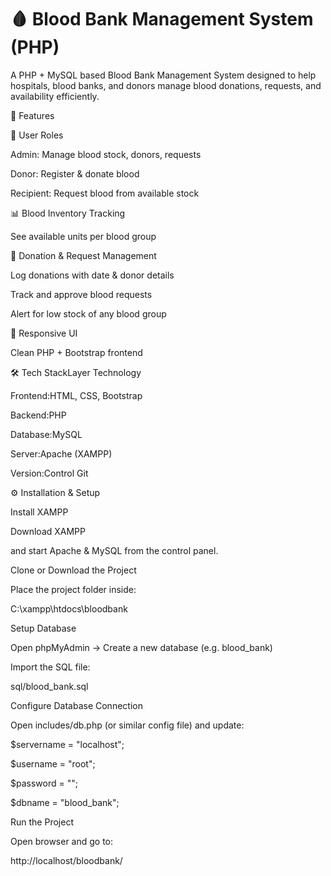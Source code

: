 # 🩸 Blood Bank Management System (PHP)

A PHP + MySQL based Blood Bank Management System designed to help hospitals, blood banks, and donors manage blood donations, requests, and availability efficiently.

🚀 Features

🔑 User Roles

Admin: Manage blood stock, donors, requests

Donor: Register & donate blood

Recipient: Request blood from available stock

📊 Blood Inventory Tracking

See available units per blood group

🧾 Donation & Request Management

Log donations with date & donor details

Track and approve blood requests

Alert for low stock of any blood group

🎨 Responsive UI

Clean PHP + Bootstrap frontend

🛠️ Tech StackLayer	Technology

Frontend:HTML, CSS, Bootstrap

Backend:PHP

Database:MySQL

Server:Apache (XAMPP)

Version:Control	Git

⚙️ Installation & Setup

Install XAMPP

Download XAMPP

and start Apache & MySQL from the control panel.


Clone or Download the Project

Place the project folder inside:

C:\xampp\htdocs\bloodbank

Setup Database

Open phpMyAdmin → Create a new database (e.g. blood_bank)

Import the SQL file:

sql/blood_bank.sql


Configure Database Connection

Open includes/db.php (or similar config file) and update:

$servername = "localhost";

$username = "root";

$password = "";

$dbname = "blood_bank";


Run the Project

Open browser and go to:

http://localhost/bloodbank/


